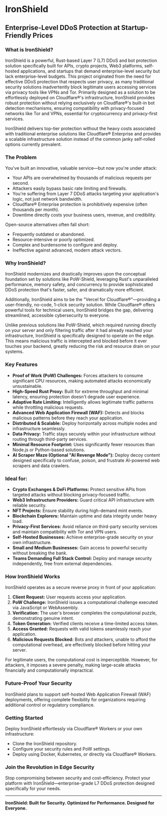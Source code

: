 # IronShield

## Enterprise-Level DDoS Protection at Startup-Friendly Prices

### What is IronShield?

IronShield is a powerful, Rust-based Layer 7 (L7) DDoS and bot protection solution specifically built for APIs, crypto projects, Web3 platforms, self-hosted applications, and startups that demand enterprise-level security but lack enterprise-level budgets. This project originated from the need for effective DDoS protection that respects user privacy, as many traditional security solutions inadvertently block legitimate users accessing services via privacy tools like VPNs and Tor. Primarily designed as a solution to be effortlessly deployed on Cloudflare®'s infrastructure, IronShield provides robust protection without relying exclusively on Cloudflare®'s built-in bot detection mechanisms, ensuring compatibility with privacy-focused networks like Tor and VPNs, essential for cryptocurrency and privacy-first services.

IronShield delivers top-tier protection without the heavy costs associated with traditional enterprise solutions like Cloudflare® Enterprise and provides a scalable infrastructure solution instead of the common janky self-rolled options currently prevalent.

### The Problem

You've built an innovative, valuable service—but now you're under attack:

- Your APIs are overwhelmed by thousands of malicious requests per second.
- Attackers easily bypass basic rate limiting and firewalls.
- You're suffering from Layer 7 DDoS attacks targeting your application's logic, not just network bandwidth.
- Cloudflare® Enterprise protection is prohibitively expensive (often thousands per month).
- Downtime directly costs your business users, revenue, and credibility.

Open-source alternatives often fall short:
- Frequently outdated or abandoned.
- Resource-intensive or poorly optimized.
- Complex and burdensome to configure and deploy.
- Ineffective against advanced, modern attack vectors.

### Why IronShield?

IronShield modernizes and drastically improves upon the conceptual foundation set by solutions like PoW-Shield, leveraging Rust's unparalleled performance, memory safety, and concurrency to provide sophisticated DDoS protection that's faster, safer, and dramatically more efficient.

Additionally, IronShield aims to be the "Vercel for Cloudflare®"—providing a user-friendly, no-code, 1-click security solution. While Cloudflare® offers powerful tools for technical users, IronShield bridges the gap, delivering streamlined, accessible cybersecurity to everyone.

Unlike previous solutions like PoW-Shield, which required running directly on your server and only filtering traffic after it had already reached your infrastructure, IronShield is specifically designed to operate on the edge. This means malicious traffic is intercepted and blocked before it ever touches your backend, greatly reducing the risk and resource drain on your systems.

### Key Features

- **Proof of Work (PoW) Challenges:** Forces attackers to consume significant CPU resources, making automated attacks economically unsustainable.
- **High-Speed Rust Proxy:** Built for extreme throughput and minimal latency, ensuring protection doesn't degrade user experience.
- **Adaptive Rate Limiting:** Intelligently allows legitimate traffic patterns while throttling malicious requests.
- **Advanced Web Application Firewall (WAF):** Detects and blocks malicious patterns before they reach your application.
- **Distributed & Scalable:** Deploy horizontally across multiple nodes and infrastructure seamlessly.
- **Data Privacy:** Traffic stays securely within your infrastructure without routing through third-party services.
- **Minimal Resource Footprint:** Uses significantly fewer resources than Node.js or Python-based solutions.
- **AI Scraper Maze (Optional "AI Revenge Mode"):** Deploy decoy content designed specifically to confuse, poison, and frustrate AI-powered web scrapers and data crawlers.

### Ideal for:

- **Crypto Exchanges & DeFi Platforms:** Protect sensitive APIs from targeted attacks without blocking privacy-focused traffic.
- **Web3 Infrastructure Providers:** Guard critical API infrastructure with reliable security.
- **NFT Projects:** Ensure stability during high-demand mint events.
- **Blockchain Explorers:** Maintain uptime and data integrity under heavy load.
- **Privacy-First Services:** Avoid reliance on third-party security services and maintain compatibility with Tor and VPN users.
- **Self-Hosted Businesses:** Achieve enterprise-grade security on your own infrastructure.
- **Small and Medium Businesses:** Gain access to powerful security without breaking the bank.
- **Teams Demanding Full Stack Control:** Deploy and manage security independently, free from external dependencies.

### How IronShield Works

IronShield operates as a secure reverse proxy in front of your application:

1. **Client Request:** User requests access your application.
2. **PoW Challenge:** IronShield issues a computational challenge executed via JavaScript or WebAssembly.
3. **Verification:** The user's browser completes the computational puzzle, demonstrating genuine intent.
4. **Token Generation:** Verified clients receive a time-limited access token.
5. **Access Granted:** Requests with valid tokens seamlessly reach your application.
6. **Malicious Requests Blocked:** Bots and attackers, unable to afford the computational overhead, are effectively blocked before hitting your server.

For legitimate users, the computational cost is imperceptible. However, for attackers, it imposes a severe penalty, making large-scale attacks financially and computationally impractical.

### Future-Proof Your Security

IronShield plans to support self-hosted Web Application Firewall (WAF) deployments, offering complete flexibility for organizations requiring additional control or regulatory compliance. 

### Getting Started

Deploy IronShield effortlessly via Cloudflare® Workers or your own infrastructure:
- Clone the IronShield repository.
- Configure your security rules and PoW settings.
- Deploy using Docker, Kubernetes, or directly via Cloudflare® Workers.

### Join the Revolution in Edge Security

Stop compromising between security and cost-efficiency. Protect your platform with IronShield—enterprise-grade L7 DDoS protection designed specifically for your needs.

---

**IronShield: Built for Security. Optimized for Performance. Designed for Everyone.**
